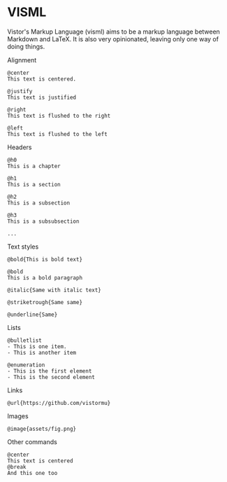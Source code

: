 # VISML

Vistor's Markup Language (visml) aims to be a markup language between Markdown and LaTeX. It is also very opinionated, leaving only one way of doing things.

Alignment
```
@center
This text is centered.

@justify
This text is justified

@right
This text is flushed to the right

@left
This text is flushed to the left
```

Headers
```
@h0
This is a chapter

@h1
This is a section

@h2
This is a subsection

@h3
This is a subsubsection

...
```

Text styles
```
@bold{This is bold text}

@bold
This is a bold paragraph

@italic{Same with italic text}

@striketrough{Same same}

@underline{Same}
```

Lists
```
@bulletlist
- This is one item.
- This is another item

@enumeration
- This is the first element
- This is the second element
```

Links
```
@url{https://github.com/vistormu}
```

Images
```
@image{assets/fig.png}
```

Other commands
```
@center
This text is centered
@break
And this one too
```
